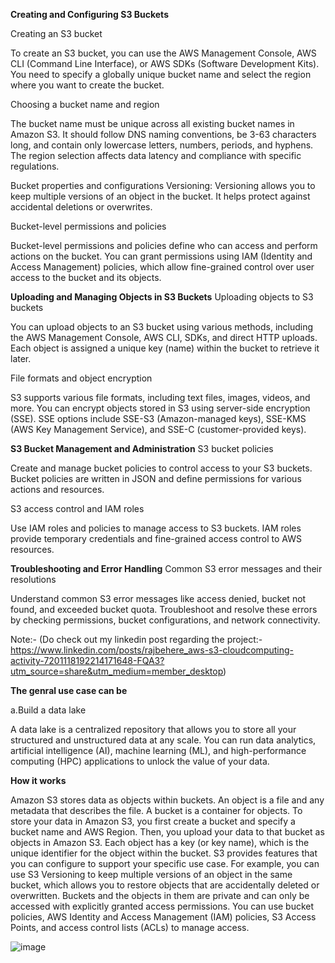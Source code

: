 **Creating and Configuring S3 Buckets**

Creating an S3 bucket

To create an S3 bucket, you can use the AWS Management Console, AWS CLI (Command Line Interface), or AWS SDKs (Software Development Kits). You need to specify a globally unique bucket name and select the region where you want to create the bucket.

Choosing a bucket name and region

The bucket name must be unique across all existing bucket names in Amazon S3. It should follow DNS naming conventions, be 3-63 characters long, and contain only lowercase letters, numbers, periods, and hyphens. The region selection affects data latency and compliance with specific regulations.

Bucket properties and configurations
Versioning: Versioning allows you to keep multiple versions of an object in the bucket. It helps protect against accidental deletions or overwrites.

Bucket-level permissions and policies

Bucket-level permissions and policies define who can access and perform actions on the bucket. You can grant permissions using IAM (Identity and Access Management) policies, which allow fine-grained control over user access to the bucket and its objects.

**Uploading and Managing Objects in S3 Buckets**
Uploading objects to S3 buckets

You can upload objects to an S3 bucket using various methods, including the AWS Management Console, AWS CLI, SDKs, and direct HTTP uploads. Each object is assigned a unique key (name) within the bucket to retrieve it later.

File formats and object encryption

S3 supports various file formats, including text files, images, videos, and more. You can encrypt objects stored in S3 using server-side encryption (SSE). SSE options include SSE-S3 (Amazon-managed keys), SSE-KMS (AWS Key Management Service), and SSE-C (customer-provided keys).

**S3 Bucket Management and Administration**
S3 bucket policies

Create and manage bucket policies to control access to your S3 buckets. Bucket policies are written in JSON and define permissions for various actions and resources.

S3 access control and IAM roles

Use IAM roles and policies to manage access to S3 buckets. IAM roles provide temporary credentials and fine-grained access control to AWS resources.


**Troubleshooting and Error Handling**
Common S3 error messages and their resolutions

Understand common S3 error messages like access denied, bucket not found, and exceeded bucket quota. Troubleshoot and resolve these errors by checking permissions, bucket configurations, and network connectivity.

Note:-
(Do check out my linkedin post regarding the project:-
https://www.linkedin.com/posts/rajbehere_aws-s3-cloudcomputing-activity-7201118192214171648-FQA3?utm_source=share&utm_medium=member_desktop)

**The genral use case can be**

a.Build a data lake

A data lake is a centralized repository that allows you to store all your structured and unstructured data at any scale. You can run data analytics, artificial intelligence (AI), machine learning (ML), and high-performance computing (HPC) applications to unlock the value of your data.

**How it works**

Amazon S3 stores data as objects within buckets. An object is a file and any metadata that describes the file. A bucket is a container for objects. To store your data in Amazon S3, you first create a bucket and specify a bucket name and AWS Region. Then, you upload your data to that bucket as objects in Amazon S3. Each object has a key (or key name), which is the unique identifier for the object within the bucket.
                                                                                                 S3 provides features that you can configure to support your specific use case. For example, you can use S3 Versioning to keep multiple versions of an object in the same bucket, which allows you to restore objects that are accidentally deleted or overwritten. Buckets and the objects in them are private and can only be accessed with explicitly granted access permissions. You can use bucket policies, AWS Identity and Access Management (IAM) policies, S3 Access Points, and access control lists (ACLs) to manage access.


![image](https://github.com/RajBehere0190/Amazon-S3-Bucket-Project/assets/117808263/fd1eb14e-e99a-4f36-b0af-deb3f0e57a9b)


